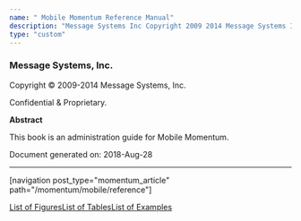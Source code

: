 ```yaml
---
name: " Mobile Momentum Reference Manual"
description: "Message Systems Inc Copyright 2009 2014 Message Systems Inc Confidential Proprietary Abstract This book is an administration guide for Mobile Momentum Document generated on 2018 Aug 28 Table of Contents Preface 1 Typographical Conventions Used in This Document I Mobile Momentum SMPP 1 Overview of Mobile Momentum 1 1 Architecture..."
type: "custom"
---
```


### Message Systems, Inc.

Copyright © 2009-2014 Message Systems, Inc.

<a name="idp144400"></a> 

Confidential & Proprietary.

**Abstract**

This book is an administration guide for Mobile Momentum.

Document generated on: 2018-Aug-28

* * *

[navigation post_type="momentum_article" path="/momentum/mobile/reference"]

[List of Figures](figure-toc)[List of Tables](table-toc)[List of Examples](example-toc)